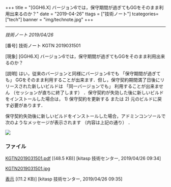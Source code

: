 +++
title = "[GGH6.X] バージョン6では，保守期間が過ぎてもGGをそのまま利用出来るのか？"
date = "2019-04-26"
ttags = ["技術ノート"]
tcategories=["tech"]
banner = "img/technote.jpg"
+++


--------------------------------------------------------------------------

*技術ノート
2019/04/26*


[番号]
技術ノート KGTN 2019031501

[現象]
[GGH6.X]
バージョン6では，保守期間が過ぎてもGGをそのまま利用出来るのか？

[説明]
はい，従来のバージョンと同様にバージョン6でも 「保守期間が過ぎても」
GGをそのまま利用することが出来ます．但し，保守契約期間満了日後にリリースされた新しいビルドは
「同一バージョンでも」 利用することが出来ません
（セッションが直ちに終了します）
．保守契約が失効した後に新しいビルドをインストールした場合は， 1)
保守契約を更新する または 2) 元のビルドに戻す必要があります．

保守契約失効後に新しいビルドをインストールした場合，アドミンコンソールで次のようなメッセージが表示されます
（内容は上記の通り） ．

![](http://techreport.kitasp.net/attachments/download/4254/KGTN2019031501.jpg)


### ファイル





[KGTN2019031501.pdf](http://techreport.kitasp.net/attachments/download/4253/KGTN2019031501.pdf)
 [(48.5 KB)] [kitasp 技術センター, 2019/04/26
09:34]

[KGTN2019031501.jpg](http://techreport.kitasp.net/attachments/download/4254/KGTN2019031501.jpg)

[表示](http://techreport.kitasp.net/attachments/4254/KGTN2019031501.jpg "表示")
 [(11.2 KB)] [kitasp 技術センター, 2019/04/26
09:35]
